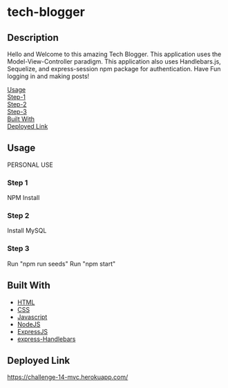 # tech-blogger

## Description
Hello and Welcome to this amazing Tech Blogger. This application uses the Model-View-Controller paradigm. This application also uses Handlebars.js, Sequelize, and express-session npm package for authentication. Have Fun logging in and making posts!

[Usage](#usage) <br/>
[Step-1](#step-1)<br/>
[Step-2](#step-2)<br/>
[Step-3](#step-3)<br/>
[Built With](#built-with) <br/>
[Deployed Link](#Deployed-Link) <br/>


## Usage
PERSONAL USE

### Step 1

NPM Install

### Step 2

Install MySQL

### Step 3
Run "npm run seeds"
Run "npm start"


## Built With

* [HTML](https://developer.mozilla.org/en-US/docs/Web/HTML)
* [CSS](https://developer.mozilla.org/en-US/docs/Web/CSS)
* [Javascript](https://developer.mozilla.org/en-US/docs/Web/Javascript)
* [NodeJS](https://nodejs.org/en/)
* [ExpressJS](https://expressjs.com/)
* [express-Handlebars](https://handlebarsjs.com/)

## Deployed Link
https://challenge-14-mvc.herokuapp.com/